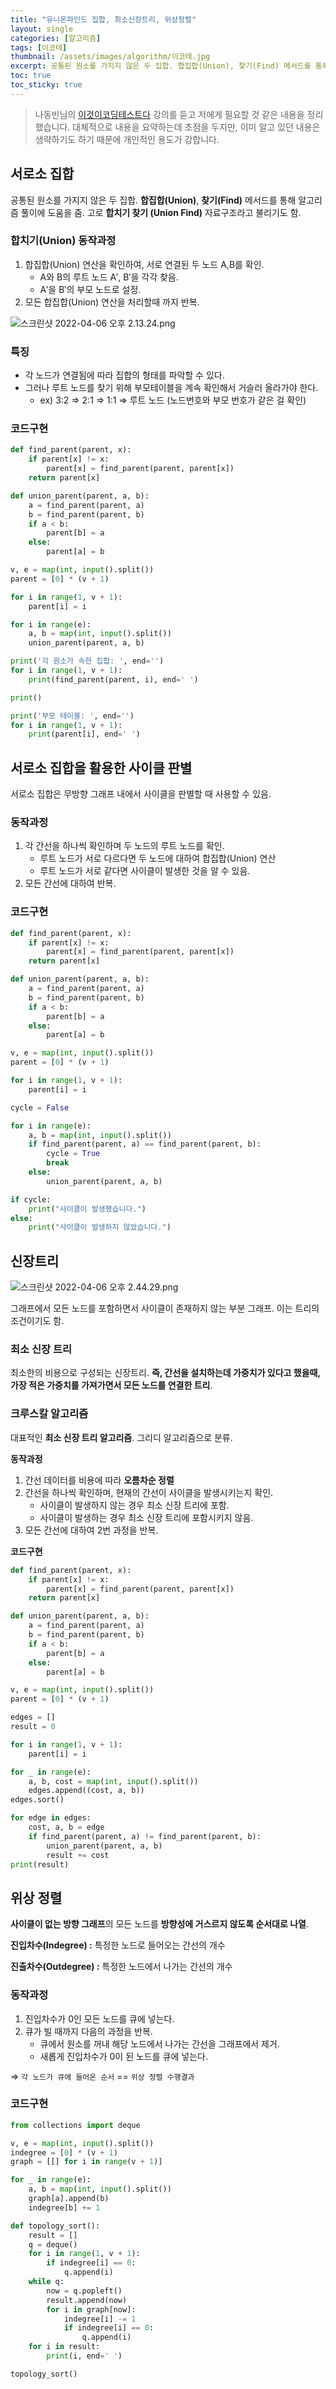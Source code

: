```yaml
---
title: "유니온파인드 집합, 최소신장트리, 위상정렬"
layout: single
categories: [알고리즘]
tags: [이코테]
thumbnail: /assets/images/algorithm/이코테.jpg
excerpt: 공통된 원소를 가지지 않은 두 집합. 합집합(Union), 찾기(Find) 메서드를 통해 알고리즘 풀이에 도움을 줌. 고로 **합치기 찾기 (Union Find)** 자료구조라고 불리기도 함.
toc: true
toc_sticky: true
---
```


> 나동빈님의 [이것이코딩테스트다](https://www.youtube.com/playlist?list=PLRx0vPvlEmdAghTr5mXQxGpHjWqSz0dgC) 강의를 듣고 저에게 필요할 것 같은 내용을 정리했습니다.
> 대체적으로 내용을 요약하는데 초점을 두지만, 이미 알고 있던 내용은 생략하기도 하기 때문에 개인적인 용도가 강합니다.

## 서로소 집합

공통된 원소를 가지지 않은 두 집합. **합집합(Union)**, **찾기(Find)** 메서드를 통해 알고리즘 풀이에 도움을 줌. 고로 **합치기 찾기 (Union Find)** 자료구조라고 불리기도 함.

### 합치기(Union) 동작과정

1. 합집합(Union) 연산을 확인하여, 서로 연결된 두 노드 A,B를 확인.
    - A와 B의 루트 노드 A′, B′을 각각 찾음.
    - A′을 B′의 부모 노드로 설정.
2. 모든 합집합(Union) 연산을 처리할때 까지 반복.

![스크린샷 2022-04-06 오후 2.13.24.png](/assets/images/algorithm/이코테2.png)

### 특징

- 각 노드가 연결됨에 따라 집합의 형태를 파악할 수 있다.
- 그러나 루트 노드를 찾기 위해 부모테이블을 계속 확인해서 거슬러 올라가야 한다.
    - ex) 3:2 ⇒ 2:1 ⇒ 1:1 ⇒ 루트 노드 (노드번호와 부모 번호가 같은 걸 확인)

### 코드구현

```python
def find_parent(parent, x):
	if parent[x] != x:
		parent[x] = find_parent(parent, parent[x])
	return parent[x]

def union_parent(parent, a, b):
	a = find_parent(parent, a)
	b = find_parent(parent, b)
	if a < b:
		parent[b] = a
	else:
		parent[a] = b

v, e = map(int, input().split())
parent = [0] * (v + 1)

for i in range(1, v + 1):
	parent[i] = i

for i in range(e):
	a, b = map(int, input().split())
	union_parent(parent, a, b)

print('각 원소가 속한 집합: ', end='')
for i in range(1, v + 1):
	print(find_parent(parent, i), end=' ')

print()

print('부모 테이블: ', end='')
for i in range(1, v + 1):
	print(parent[i], end=' ')
```

## 서로소 집합을 활용한 사이클 판별

서로소 집합은 무방향 그래프 내에서 사이클을 판별할 때 사용할 수 있음.

### 동작과정

1. 각 간선을 하나씩 확인하며 두 노드의 루트 노드를 확인.
    - 루트 노드가 서로 다르다면 두 노드에 대하여 합집합(Union) 연산
    - 루트 노드가 서로 같다면 사이클이 발생한 것을 알 수 있음.
2. 모든 간선에 대하여 반복.

### 코드구현

```python
def find_parent(parent, x):
	if parent[x] != x:
		parent[x] = find_parent(parent, parent[x])
	return parent[x]

def union_parent(parent, a, b):
	a = find_parent(parent, a)
	b = find_parent(parent, b)
	if a < b:
		parent[b] = a
	else:
		parent[a] = b

v, e = map(int, input().split())
parent = [0] * (v + 1)

for i in range(1, v + 1):
	parent[i] = i

cycle = False

for i in range(e):
	a, b = map(int, input().split())
	if find_parent(parent, a) == find_parent(parent, b):
		cycle = True
		break
	else:
		union_parent(parent, a, b)

if cycle:
	print("사이클이 발생했습니다.")
else:
	print("사이클이 발생하지 않았습니다.")
```

## 신장트리

![스크린샷 2022-04-06 오후 2.44.29.png](/assets/images/algorithm/이코테3.png)

그래프에서 모든 노드를 포함하면서 사이클이 존재하지 않는 부분 그래프. 이는 트리의 조건이기도 함.

### 최소 신장 트리

최소한의 비용으로 구성되는 신장트리. **즉, 간선을 설치하는데 가중치가 있다고 했을때, 가장 적은 가중치를 가져가면서 모든 노드를 연결한 트리**.

### 크루스칼 알고리즘

대표적인 **최소 신장 트리 알고리즘**. 그리디 알고리즘으로 분류.

**동작과정**

1. 간선 데이터를 비용에 따라 **오름차순 정렬**
2. 간선을 하나씩 확인하며, 현재의 간선이 사이클을 발생시키는지 확인.
    - 사이클이 발생하지 않는 경우 최소 신장 트리에 포함.
    - 사이클이 발생하는 경우 최소 신장 트리에 포함시키지 않음.
3. 모든 간선에 대하여 2번 과정을 반복.

**코드구현**

```python
def find_parent(parent, x):
	if parent[x] != x:
		parent[x] = find_parent(parent, parent[x])
	return parent[x]

def union_parent(parent, a, b):
	a = find_parent(parent, a)
	b = find_parent(parent, b)
	if a < b:
		parent[b] = a
	else:
		parent[a] = b

v, e = map(int, input().split())
parent = [0] * (v + 1)

edges = []
result = 0

for i in range(1, v + 1):
	parent[i] = i

for _ in range(e):
	a, b, cost = map(int, input().split())
	edges.append((cost, a, b))
edges.sort()

for edge in edges:
	cost, a, b = edge
	if find_parent(parent, a) != find_parent(parent, b):
		union_parent(parent, a, b)
		result += cost
print(result)
```

## 위상 정렬

**사이클이 없는 방향 그래프**의 모든 노드를 **방향성에 거스르지 않도록 순서대로 나열**.

**진입차수(Indegree) :** 특정한 노드로 들어오는 간선의 개수

**진출차수(Outdegree) :** 특정한 노드에서 나가는 간선의 개수

### 동작과정

1. 진입차수가 0인 모든 노드를 큐에 넣는다.
2. 큐가 빌 때까지 다음의 과정을 반복.
    - 큐에서 원소를 꺼내 해당 노드에서 나가는 간선을 그래프에서 제거.
    - 새롭게 진입차수가 0이 된 노드를 큐에 넣는다.

⇒ `각 노드가 큐에 들어온 순서` == `위상 정렬 수행결과`

### 코드구현

```python
from collections import deque

v, e = map(int, input().split())
indegree = [0] * (v + 1)
graph = [[] for i in range(v + 1)]

for _ in range(e):
	a, b = map(int, input().split())
	graph[a].append(b)
	indegree[b] += 1

def topology_sort():
	result = []
	q = deque()
	for i in range(1, v + 1):
		if indegree[i] == 0:
			q.append(i)
	while q:
		now = q.popleft()
		result.append(now)
		for i in graph[now]:
			indegree[i] -= 1
			if indegree[i] == 0:
				q.append(i)
	for i in result:
		print(i, end=' ')

topology_sort()
```